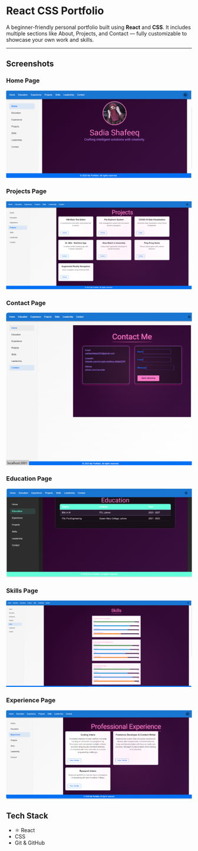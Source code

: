 #  React CSS Portfolio

A beginner-friendly personal portfolio built using **React** and **CSS**. It includes multiple sections like About, Projects, and Contact — fully customizable to showcase your own work and skills.

---

##  Screenshots

###  Home Page
![Home Page](public/Assests/Home.png)

###  Projects Page
![Projects](public/Assests/Projects.png)

###  Contact Page
![Contact](public/AsseSts/Contact.png)

###  Education Page
![Education](public/AsseSts/Education.png)

###  Skills Page
![Skills](public/AsseSts/Skills.png)

### Experience Page
![Experience](public/AsseSts/Experience.png)


##  Tech Stack

- ⚛ React
-  CSS
-  Git & GitHub



